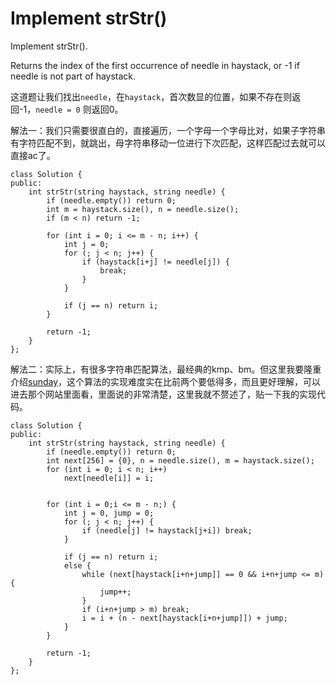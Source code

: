 Implement strStr()
===================
Implement strStr().

Returns the index of the first occurrence of needle in haystack, or -1 if needle is not part of haystack.

这道题让我们找出`needle`，在`haystack`，首次数显的位置，如果不存在则返回-1，`needle = 0` 则返回0。

解法一：我们只需要很直白的，直接遍历，一个字母一个字母比对，如果子字符串有字符匹配不到，就跳出，母字符串移动一位进行下次匹配，这样匹配过去就可以直接ac了。

```
class Solution {
public:
    int strStr(string haystack, string needle) {
        if (needle.empty()) return 0;
        int m = haystack.size(), n = needle.size();
        if (m < n) return -1;

        for (int i = 0; i <= m - n; i++) {
            int j = 0;
            for (; j < n; j++) {
                if (haystack[i+j] != needle[j]) {
                    break;
                }
            }

            if (j == n) return i;
        }

        return -1;
    }
};
```

解法二：实际上，有很多字符串匹配算法，最经典的kmp、bm。但这里我要隆重介绍[sunday](http://m.blog.csdn.net/article/details?id=50767615)，这个算法的实现难度实在比前两个要低得多，而且更好理解，可以进去那个网站里面看，里面说的非常清楚，这里我就不赘述了，贴一下我的实现代码。

```
class Solution {
public:
    int strStr(string haystack, string needle) {
        if (needle.empty()) return 0;
        int next[256] = {0}, n = needle.size(), m = haystack.size();
        for (int i = 0; i < n; i++)
            next[needle[i]] = i;


        for (int i = 0;i <= m - n;) {
            int j = 0, jump = 0;
            for (; j < n; j++) {
                if (needle[j] != haystack[j+i]) break;
            }

            if (j == n) return i;
            else {
                while (next[haystack[i+n+jump]] == 0 && i+n+jump <= m) {
                    jump++;
                }
                if (i+n+jump > m) break;
                i = i + (n - next[haystack[i+n+jump]]) + jump;
            }
        }

        return -1;
    }
};
```
